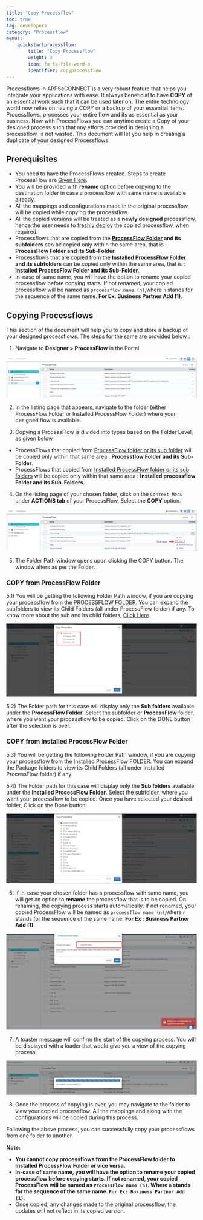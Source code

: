 ```yaml
---
title: "Copy Processflow"
toc: true
tag: developers
category: "Processflow"
menus: 
    quickstartprocessflow:
        title: "Copy Processflow"
        weight: 3
        icon: fa fa-file-word-o
        identifier: copyprocessflow
---
```


Processflows in APPSeCONNECT is a very robust feature that helps you integrate your applications with ease. It always beneficial to have **COPY** of an essential work such that it can be used later on.
The entire technology world now relies on having a COPY or a backup of your essential items. Processflows, processes your entire flow and its as essential as your business. Now with ProcessFlows you can anytime create a Copy of your designed process such that any efforts provided in designing a processflow, is not wasted.
This document will let you help in creating a duplicate of your designed Processflows.

## Prerequisites

- You need to have the ProcessFlows created. Steps to create ProcessFlow are [Given Here](/processflow/creating-processflow/).
- You will be provided with **rename** option before copying to the destination folder in case a processflow with same name is available already.
- All the mappings and configurations made in the original processflow, will be copied while copying the processflow.
- All the copied versions will be treated as a **newly designed** processflow, hence the user needs to [freshly deploy](/processflow/deploying-and-executing-processfloww/) the copied processflow, when required.
- Processflows that are copied from the **[ProcessFlow Folder](/processflow/processflow-listing-page/#process-flow-folder) and its subfolders** can be copied only within the same area, that is : **ProcessFlow Folder and its Sub-Folder**.
- Processflows that are copied from the **[Installed ProcessFlow Folder](/processflow/processflow-listing-page/#installed-process-flows-folder) and its subfolders** can be copied only within the same area, that is : **Installed ProcessFlow Folder and its Sub-Folder**.
- In-case of same name, you will have the option to rename your copied processflow before copying starts. If not renamed, your copied processflow will be named as `processflow name (n)`,where `n` stands for the sequence of the same name. **For Ex: Business Partner Add (1)**.

## Copying Processflows

This section of the document will help you to copy and store a backup of your designed processflows. The steps for the same are provided below :

1) Navigate to **Designer > ProcessFlow** in the Portal.

![copypf1](\staticfiles\processflow\media\copy1.png)

2) In the listing page that appears, navigate to the folder (either ProcessFlow Folder or Installed ProcessFlow Folder) where your designed flow is available.

3) Copying a ProcessFlow is divided into types based on the Folder Level, as given below.

- ProcessFlows that copied from [ProcessFlow folder or its sub folder](/processflow/processflow-listing-page/#process-flow-folder) will be copied only within that same area : **Processflow Folder and its Sub-Folder**.
- ProcessFlows that copied from [Installed ProcessFlow folder or its sub folders](/processflow/processflow-listing-page/#installed-process-flows-folder) will be copied only within that same area : **Installed processflow Folder and its Sub-Folders**.

4) On the listing page of your chosen folder, click on the `Context Menu` under **ACTIONS tab** of your ProcessFlow. Select the **COPY** option.

![copypf2](\staticfiles\processflow\media\copy2.png)

5) The Folder Path window opens upon clicking the COPY button. The window alters as per the Folder.

### COPY from ProcessFlow Folder

5.1) You will be getting the following Folder Path window, if you are copying your processflow from the [PROCESSFLOW FOLDER](/processflow/processflow-listing-page/#process-flow-folder). You can expand the subfolders to view its Child Folders (all under ProcessFlow folder) if any. To know more about the sub and its child folders, [Click Here](/processflow/processflow-listing-page/#steps-to-create-child-folders-in-the-listing-page).

![copypf3](\staticfiles\processflow\media\copy3.png)

5.2) The Folder path for this case will display only the **Sub folders** available under the **ProcessFlow Folder**. Select the subfolder or **ProcessFlow** folder, where you want your processflow to be copied. Click on the DONE button after the selection is over.


### COPY from Installed ProcessFlow Folder

5.3) You will be getting the following Folder Path window, if you are copying your processflow from the [Installed ProcessFlow FOLDER](/processflow/processflow-listing-page/#process-flow-folder). You can expand the Package folders to view its Child Folders (all under Installed ProcessFlow folder) if any.

5.4) The Folder path for this case will display only the **Sub folders** available under the **Installed ProcessFlow Folder**. Select the subfolder, where you want your processflow to be copied. Once you have selected your desired folder, Click on the Done button.

![copy4](\staticfiles\processflow\media\copy4.png)

6) If in-case your chosen folder has a processflow with same name, you will get an option to **rename** the processflow that is to be copied. On renaming, the copying process starts automatically.
If not renamed, your copied ProcessFlow will be named as `processflow name (n)`,where `n` stands for the sequence of the same name. **For Ex : Business Partner Add (1)**.

![copypf7](\staticfiles\processflow\media\copy5.png)

7) A toaster message will confirm the start of the copying process. You will be displayed with a loader that would give you a view of the copying process.

![copypf6](\staticfiles\processflow\media\copy6.png)

8) Once the process of copying is over, you may navigate to the folder to view your copied processflow. All the mappings and along with the configurations will be copied during this process.

Following the above process, you can successfully copy your processflows from one folder to another.

**Note:**

- **You cannot copy processflows from the ProcessFlow folder to Installed ProcessFlow Folder or vice versa.**
- **In-case of same name, you will have the option to rename your copied processflow before copying starts. If not renamed, your copied ProcessFlow will be named as `ProcessFlow name (n)`. Where `n` stands for the sequence of the same name. `For Ex: Business Partner Add (1)`**.
- Once copied, any changes made to the original processflow, the updates will not reflect in its copied version.


